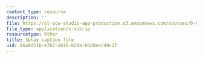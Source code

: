 ```yaml
---
content_type: resource
description: ''
file: https://ol-ocw-studio-app-production.s3.amazonaws.com/courses/9-00sc-introduction-to-psychology-fall-2011/86a0d51be7b25b10b29a03d0ecc49c2f_yBYebcVw8Zk.vtt
file_type: application/x-subrip
resourcetype: Other
title: 3play caption file
uid: 86a0d51b-e7b2-5b10-b29a-03d0ecc49c2f
---
```

